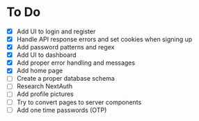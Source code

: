 # To Do

- [x] Add UI to login and register
- [x] Handle API response errors and set cookies when signing up
- [x] Add password patterns and regex
- [x] Add UI to dashboard
- [x] Add proper error handling and messages
- [x] Add home page
- [ ] Create a proper database schema
- [ ] Research NextAuth
- [ ] Add profile pictures
- [ ] Try to convert pages to server components
- [ ] Add one time passwords (OTP)
